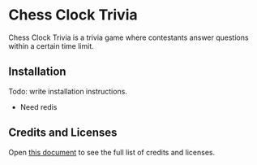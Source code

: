 # Chess Clock Trivia

Chess Clock Trivia is a trivia game where contestants answer questions within a certain time limit.

## Installation
Todo: write installation instructions.
- Need redis

## Credits and Licenses
Open [this document](data/credits.md) to see the full list of credits and licenses.

